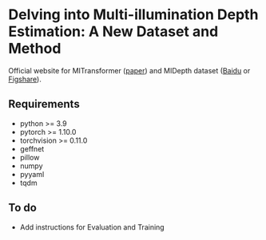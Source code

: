 # Delving into Multi-illumination Depth Estimation: A New Dataset and Method

Official website for MITransformer ([paper](https://ieeexplore.ieee.org/document/10398491)) and MIDepth dataset ([Baidu](https://pan.baidu.com/s/1MeQ0rkbyuIbZ5eZh63pVMA?pwd=ahix) or [Figshare](https://figshare.com/s/0a1230117abd41778f1d)).

## Requirements
* python >= 3.9
* pytorch >= 1.10.0
* torchvision >= 0.11.0
* geffnet
* pillow
* numpy
* pyyaml
* tqdm

## To do
* Add instructions for Evaluation and Training
